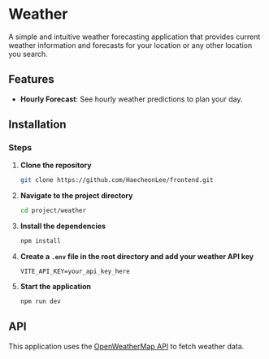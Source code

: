 # Weather

A simple and intuitive weather forecasting application that provides current weather information and forecasts for your location or any other location you search.

## Features

-   **Hourly Forecast**: See hourly weather predictions to plan your day.

## Installation

### Steps

1. **Clone the repository**
    ```bash
    git clone https://github.com/HaecheonLee/frontend.git
    ```
2. **Navigate to the project directory**
    ```bash
    cd project/weather
    ```
3. **Install the dependencies**
    ```bash
    npm install
    ```
4. **Create a `.env` file in the root directory and add your weather API key**
    ```
    VITE_API_KEY=your_api_key_here
    ```
5. **Start the application**
    ```bash
    npm run dev
    ```

## API

This application uses the [OpenWeatherMap API](https://openweathermap.org/api) to fetch weather data.
